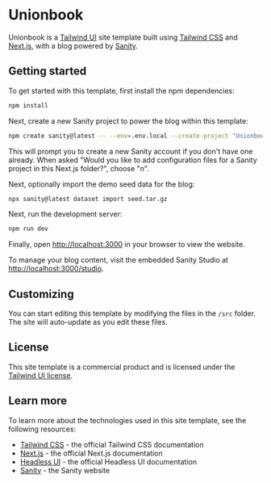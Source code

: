 # Unionbook

Unionbook is a [Tailwind UI](https://tailwindui.com) site template built using [Tailwind CSS](https://tailwindcss.com) and [Next.js](https://nextjs.org), with a blog powered by [Sanity](https://www.sanity.io).

## Getting started

To get started with this template, first install the npm dependencies:

```bash
npm install
```

Next, create a new Sanity project to power the blog within this template:

```bash
npm create sanity@latest -- --env=.env.local --create-project "Unionbook Blog" --dataset production
```

This will prompt you to create a new Sanity account if you don't have one already. When asked "Would you like to add configuration files for a Sanity project in this Next.js folder?", choose "n".

Next, optionally import the demo seed data for the blog:

```bash
npx sanity@latest dataset import seed.tar.gz
```

Next, run the development server:

```bash
npm run dev
```

Finally, open [http://localhost:3000](http://localhost:3000) in your browser to view the website.

To manage your blog content, visit the embedded Sanity Studio at [http://localhost:3000/studio](http://localhost:3000/studio).

## Customizing

You can start editing this template by modifying the files in the `/src` folder. The site will auto-update as you edit these files.

## License

This site template is a commercial product and is licensed under the [Tailwind UI license](https://tailwindui.com/license).

## Learn more

To learn more about the technologies used in this site template, see the following resources:

- [Tailwind CSS](https://tailwindcss.com/docs) - the official Tailwind CSS documentation
- [Next.js](https://nextjs.org/docs) - the official Next.js documentation
- [Headless UI](https://headlessui.dev) - the official Headless UI documentation
- [Sanity](https://www.sanity.io) - the Sanity website
